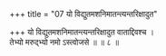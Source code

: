 +++
title = "07 यो विद्युतमशनिमातन्त्यन्तरिक्षादुत"

+++
यो विद्युतमशनिमातन्त्यन्तरिक्षादुत वाताद्दिवश्च ।  
तेभ्यो मरुद्भ्यो नमो ऽस्त्वोजसे ॥ ॥ ८ ॥
